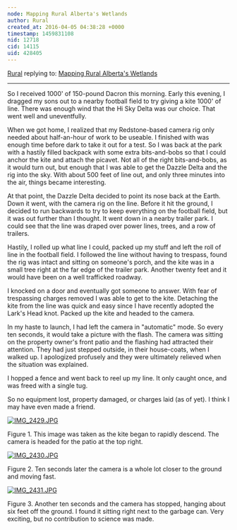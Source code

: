 ```yaml
---
node: Mapping Rural Alberta's Wetlands
author: Rural
created_at: 2016-04-05 04:38:28 +0000
timestamp: 1459831108
nid: 12718
cid: 14115
uid: 428405
---
```




[Rural](../profile/Rural) replying to: [Mapping Rural Alberta's Wetlands](../notes/Rural/02-22-2016/mapping-rural-alberta-s-wetlands)

----
So I received 1000' of 150-pound Dacron this morning. Early this evening, I dragged my sons out to a nearby football field to try giving a kite 1000' of line. There was enough wind that the Hi Sky Delta was our choice. That went well and uneventfully.

When we got home, I realized that my Redstone-based camera rig only needed about half-an-hour of work to be useable. I finished with was enough time before dark to take it out for a test. So I was back at the park with a hastily filled backpack with some extra bits-and-bobs so that I could anchor the kite and attach the picavet. Not all of the right bits-and-bobs, as it would turn out, but enough that I was able to get the Dazzle Delta and the rig into the sky. With about 500 feet of line out, and only three minutes into the air, things became interesting.

At that point, the Dazzle Delta decided to point its nose back at the Earth. Down it went, with the camera rig on the line. Before it hit the ground, I decided to run backwards to try to keep everything on the football field, but it was out further than I thought. It went down in a nearby trailer park. I could see that the line was draped over power lines, trees, and a row of trailers.

Hastily, I rolled up what line I could, packed up my stuff and left the roll of line in the football field. I followed the line without having to trespass, found the rig was intact and sitting on someone's porch, and the kite was in a small tree right at the far edge of the trailer park. Another twenty feet and it would have been on a well trafficked roadway.

I knocked on a door and eventually got someone to answer. With fear of trespassing charges removed I was able to get to the kite. Detaching the kite from the line was quick and easy since I have recently adopted the Lark's Head knot. Packed up the kite and headed to the camera.

In my haste to launch, I had left the camera in "automatic" mode. So every ten seconds, it would take a picture with the flash. The camera was sitting on the property owner's front patio and the flashing had attracted their attention. They had just stepped outside, in their house-coats, when I walked up. I apologized profusely and they were ultimately relieved when the situation was explained.

I hopped a fence and went back to reel up my line. It only caught once, and was freed with a single tug.

So no equipment lost, property damaged, or charges laid (as of yet). I think I may have even made a friend.

[![IMG_2429.JPG](//i.publiclab.org/system/images/photos/000/015/357/large/IMG_2429.JPG)](//i.publiclab.org/system/images/photos/000/015/357/original/IMG_2429.JPG)

Figure 1. This image was taken as the kite began to rapidly descend. The camera is headed for the patio at the top right.


[![IMG_2430.JPG](//i.publiclab.org/system/images/photos/000/015/358/large/IMG_2430.JPG)](//i.publiclab.org/system/images/photos/000/015/358/original/IMG_2430.JPG)

Figure 2. Ten seconds later the camera is a whole lot closer to the ground and moving fast.


[![IMG_2431.JPG](//i.publiclab.org/system/images/photos/000/015/359/large/IMG_2431.JPG)](//i.publiclab.org/system/images/photos/000/015/359/original/IMG_2431.JPG)

Figure 3. Another ten seconds and the camera has stopped, hanging about six feet off the ground. I found it sitting right next to the garbage can. Very exciting, but no contribution to science was made.
